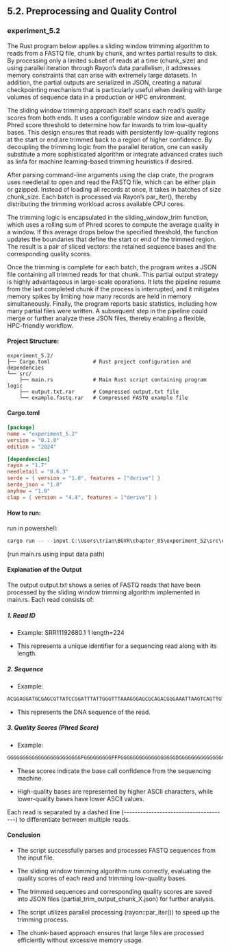 ## 5.2. Preprocessing and Quality Control

### experiment_5.2

The Rust program below applies a sliding window trimming algorithm to reads from a FASTQ file, chunk by chunk, and writes partial results to disk. By processing only a limited subset of reads at a time (chunk_size) and using parallel iteration through Rayon’s data parallelism, it addresses memory constraints that can arise with extremely large datasets. In addition, the partial outputs are serialized in JSON, creating a natural checkpointing mechanism that is particularly useful when dealing with large volumes of sequence data in a production or HPC environment.

The sliding window trimming approach itself scans each read’s quality scores from both ends. It uses a configurable window size and average Phred score threshold to determine how far inwards to trim low-quality bases. This design ensures that reads with persistently low-quality regions at the start or end are trimmed back to a region of higher confidence. By decoupling the trimming logic from the parallel iteration, one can easily substitute a more sophisticated algorithm or integrate advanced crates such as linfa for machine learning–based trimming heuristics if desired.

After parsing command-line arguments using the clap crate, the program uses needletail to open and read the FASTQ file, which can be either plain or gzipped. Instead of loading all records at once, it takes in batches of size chunk_size. Each batch is processed via Rayon’s par_iter(), thereby distributing the trimming workload across available CPU cores.

The trimming logic is encapsulated in the sliding_window_trim function, which uses a rolling sum of Phred scores to compute the average quality in a window. If this average drops below the specified threshold, the function updates the boundaries that define the start or end of the trimmed region. The result is a pair of sliced vectors: the retained sequence bases and the corresponding quality scores.

Once the trimming is complete for each batch, the program writes a JSON file containing all trimmed reads for that chunk. This partial output strategy is highly advantageous in large-scale operations. It lets the pipeline resume from the last completed chunk if the process is interrupted, and it mitigates memory spikes by limiting how many records are held in memory simultaneously. Finally, the program reports basic statistics, including how many partial files were written. A subsequent step in the pipeline could merge or further analyze these JSON files, thereby enabling a flexible, HPC-friendly workflow.

#### Project Structure:

```plaintext
experiment_5.2/
├── Cargo.toml              # Rust project configuration and dependencies
└── src/
    ├── main.rs             # Main Rust script containing program logic
    ├── output.txt.rar      # Compressed output.txt file
    └── example.fastq.rar   # Compressed FASTQ example file
```

#### Cargo.toml

```toml
[package]
name = "experiment_5.2"
version = "0.1.0"
edition = "2024"

[dependencies]
rayon = "1.7"
needletail = "0.6.3"
serde = { version = "1.0", features = ["derive"] }
serde_json = "1.0"
anyhow = "1.0"
clap = { version = "4.4", features = ["derive"] }
```

#### How to run:

run in powershell:

```powershell
cargo run -- --input C:\Users\trian\BGVR\chapter_05\experiment_52\src\example.fastq
```

(run main.rs using input data path)
  

#### Explanation of the Output
The output output.txt shows a series of FASTQ reads that have been processed by the sliding window trimming algorithm implemented in main.rs. Each read consists of:

##### 1. Read ID

* Example: SRR11192680.1 1 length=224

* This represents a unique identifier for a sequencing read along with its length.

##### 2. Sequence

* Example:

```rust
ACGGAGGATGCGAGCGTTATCCGGATTTATTGGGTTTAAAGGGAGCGCAGACGGGAAATTAAGTCAGTTGTGAAAGTTTGCGGCTCAACCGTAAAATTGCAGTTGATACTGGTTTCCTTGAGTGCAGTTGAGGCAGGCGGAATTCGTGGTGTAGCGGTGAAATGCTTAGATATCACGAAGAACCCCGATTGCGAAGGCAGCTTGCTAAACTGTATCTGACGCTC
```

* This represents the DNA sequence of the read.

##### 3. Quality Scores (Phred Score)

* Example:

```rust
GGGGGGGGGGGGGGGGGGGGGGGGFGGGGGGGGGFFFGGGGGGGGGGGGGGGGGGDGGGGGGGGGGGGGGGGGGGGGGGGGGGGGGGGGGGGGGGGGGFGGGGGGGGGGGGGGGFGGGGGGGGFGGGGGGGGGGEGGGEGEEGGGGGGGGGGFGGGGGGGFFGGGFGFF;:FGGGGC=BEGGGGGGGGGCFGGCGE>@FGDCF?<DBEFFFGCF7<5<A??E?E
```

* These scores indicate the base call confidence from the sequencing machine.

* High-quality bases are represented by higher ASCII characters, while lower-quality bases have lower ASCII values.

Each read is separated by a dashed line (--------------------------------------) to differentiate between multiple reads.

#### Conclusion
* The script successfully parses and processes FASTQ sequences from the input file.

* The sliding window trimming algorithm runs correctly, evaluating the quality scores of each read and trimming low-quality bases.

* The trimmed sequences and corresponding quality scores are saved into JSON files (partial_trim_output_chunk_X.json) for further analysis.

* The script utilizes parallel processing (rayon::par_iter()) to speed up the trimming process.

* The chunk-based approach ensures that large files are processed efficiently without excessive memory usage.


